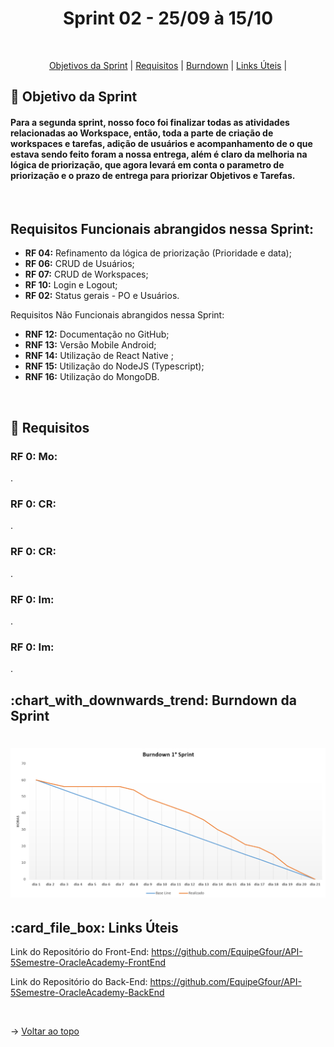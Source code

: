 <p align="center">
<h1 align="center"> Sprint 02 - 25/09 à 15/10 </h1>
<br id="topo">
<p align="center">
    <a href="#Objetivo">Objetivos da Sprint</a>  |  
    <a href="#entregas">Requisitos</a>  |
    <a href="#burndown">Burndown</a>  |
    <a href="#links">Links Úteis</a>  |     
</p>

<span id="Objetivo">
<h2> 🎯 Objetivo da Sprint</h2>
<h4> Para a segunda sprint, nosso foco foi finalizar todas as atividades relacionadas ao Workspace, então, toda a parte de criação de workspaces e tarefas, adição de usuários e acompanhamento de o que estava sendo feito foram a nossa entrega, além é claro da melhoria na lógica de priorização, que agora levará em conta o parametro de priorização e o prazo de entrega para priorizar Objetivos e Tarefas.</h4>
<br>
    
<h2>Requisitos Funcionais abrangidos nessa Sprint:</h2>

- **RF 04:** Refinamento da lógica de priorização (Prioridade e data);
- **RF 06:** CRUD de Usuários;
- **RF 07:** CRUD de Workspaces;
- **RF 10:** Login e Logout;
- **RF 02:** Status gerais - PO e Usuários.

<p>Requisitos Não Funcionais abrangidos nessa Sprint:</p>

- **RNF 12:** Documentação no GitHub;
- **RNF 13:** Versão Mobile Android;
- **RNF 14:** Utilização de React Native ;
- **RNF 15:** Utilização do NodeJS (Typescript);
- **RNF 16:** Utilização do MongoDB.

<br>

<span id="entregas">
<h2> 📑 Requisitos</h2>

### RF 0: Mo:
.
<br>

### RF 0: CR:
.
<br>

### RF 0: CR:
.
<br>

### RF 0: Im:
.
<br>

### RF 0: Im:
.
<br>


<span id="burndown">
<h2>:chart_with_downwards_trend: Burndown da Sprint</h2>


<h1 align="center">
<img src="/img/burndown.png" alt="Burndown" /></h1>

<span id="links">
<h2>:card_file_box: Links Úteis</h2>

Link do Repositório do Front-End: https://github.com/EquipeGfour/API-5Semestre-OracleAcademy-FrontEnd

Link do Repositório do Back-End: https://github.com/EquipeGfour/API-5Semestre-OracleAcademy-BackEnd

<br>

 
 → [Voltar ao topo](#topo)
